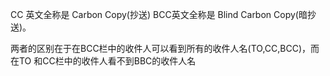 CC 英文全称是 Carbon Copy(抄送)
BCC英文全称是 Blind Carbon Copy(暗抄送)。

两者的区别在于在BCC栏中的收件人可以看到所有的收件人名(TO,CC,BCC)，而在TO 和CC栏中的收件人看不到BBC的收件人名